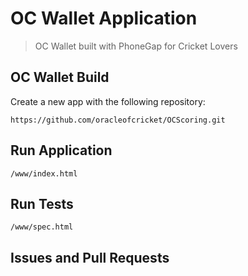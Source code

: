 # OC Wallet Application

> OC Wallet built with PhoneGap for Cricket Lovers

## OC Wallet Build

Create a new app with the following repository:

    https://github.com/oracleofcricket/OCScoring.git

## Run Application

    /www/index.html

## Run Tests

    /www/spec.html

## Issues and Pull Requests

[1]: https://github.com/oracleofcricket/OCScoring



